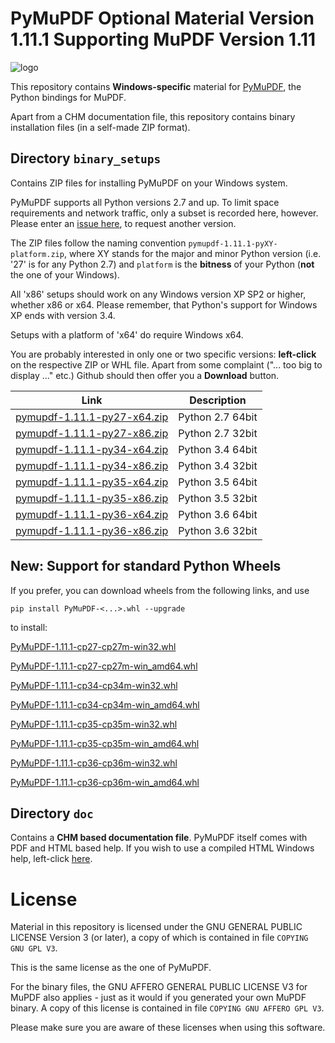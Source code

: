 # PyMuPDF Optional Material Version 1.11.1 Supporting MuPDF Version 1.11

![logo](https://github.com/rk700/PyMuPDF/blob/master/demo/pymupdf.jpg)

This repository contains **Windows-specific** material for [PyMuPDF](https://github.com/rk700/PyMuPDF), the Python bindings for MuPDF.

Apart from a CHM documentation file, this repository contains binary installation files (in a self-made ZIP format).

## Directory ``binary_setups``
Contains ZIP files for installing PyMuPDF on your Windows system.

PyMuPDF supports all Python versions 2.7 and up. To limit space requirements and network traffic, only a subset is recorded here, however. Please enter an [issue here](https://github.com/rk700/PyMuPDF/issues), to request another version.

The ZIP files follow the naming convention ``pymupdf-1.11.1-pyXY-platform.zip``, where XY stands for the major and minor Python version (i.e. '27' is for any Python 2.7) and ``platform`` is the **bitness** of your Python (**not** the one of your Windows).

All 'x86' setups should work on any Windows version XP SP2 or higher, whether x86 or x64. Please remember, that Python's support for Windows XP ends with version 3.4.

Setups with a platform of 'x64' do require Windows x64.

You are probably interested in only one or two specific versions: **left-click** on the respective ZIP or WHL file. Apart from some complaint ("... too big to display ..." etc.) Github should then offer you a **Download** button.

Link|Description
----|-------------
[pymupdf-1.11.1-py27-x64.zip](https://github.com/JorjMcKie/PyMuPDF-optional-material/blob/master/binary_setups/pymupdf-1.11.1-py27-x64.zip)|Python 2.7 64bit
[pymupdf-1.11.1-py27-x86.zip](https://github.com/JorjMcKie/PyMuPDF-optional-material/blob/master/binary_setups/pymupdf-1.11.1-py27-x86.zip)|Python 2.7 32bit
[pymupdf-1.11.1-py34-x64.zip](https://github.com/JorjMcKie/PyMuPDF-optional-material/blob/master/binary_setups/pymupdf-1.11.1-py34-x64.zip)|Python 3.4 64bit
[pymupdf-1.11.1-py34-x86.zip](https://github.com/JorjMcKie/PyMuPDF-optional-material/blob/master/binary_setups/pymupdf-1.11.1-py34-x86.zip)|Python 3.4 32bit
[pymupdf-1.11.1-py35-x64.zip](https://github.com/JorjMcKie/PyMuPDF-optional-material/blob/master/binary_setups/pymupdf-1.11.1-py35-x64.zip)|Python 3.5 64bit
[pymupdf-1.11.1-py35-x86.zip](https://github.com/JorjMcKie/PyMuPDF-optional-material/blob/master/binary_setups/pymupdf-1.11.1-py35-x86.zip)|Python 3.5 32bit
[pymupdf-1.11.1-py36-x64.zip](https://github.com/JorjMcKie/PyMuPDF-optional-material/blob/master/binary_setups/pymupdf-1.11.1-py36-x64.zip)|Python 3.6 64bit
[pymupdf-1.11.1-py36-x86.zip](https://github.com/JorjMcKie/PyMuPDF-optional-material/blob/master/binary_setups/pymupdf-1.11.1-py36-x86.zip)|Python 3.6 32bit

## **New:** Support for standard Python Wheels
If you prefer, you can download wheels from the following links, and use

`pip install PyMuPDF-<...>.whl --upgrade`

to install:

[PyMuPDF-1.11.1-cp27-cp27m-win32.whl](https://github.com/JorjMcKie/PyMuPDF-wheels/blob/master/PyMuPDF-1.11.1-cp27-cp27m-win32.whl)

[PyMuPDF-1.11.1-cp27-cp27m-win_amd64.whl](https://github.com/JorjMcKie/PyMuPDF-wheels/blob/master/PyMuPDF-1.11.1-cp27-cp27m-win_amd64.whl)

[PyMuPDF-1.11.1-cp34-cp34m-win32.whl](https://github.com/JorjMcKie/PyMuPDF-wheels/blob/master/PyMuPDF-1.11.1-cp34-cp34m-win32.whl)

[PyMuPDF-1.11.1-cp34-cp34m-win_amd64.whl](https://github.com/JorjMcKie/PyMuPDF-wheels/blob/master/PyMuPDF-1.11.1-cp34-cp34m-win_amd64.whl)

[PyMuPDF-1.11.1-cp35-cp35m-win32.whl](https://github.com/JorjMcKie/PyMuPDF-wheels/blob/master/PyMuPDF-1.11.1-cp35-cp35m-win32.whl)

[PyMuPDF-1.11.1-cp35-cp35m-win_amd64.whl](https://github.com/JorjMcKie/PyMuPDF-wheels/blob/master/PyMuPDF-1.11.1-cp35-cp35m-win_amd64.whl)

[PyMuPDF-1.11.1-cp36-cp36m-win32.whl](https://github.com/JorjMcKie/PyMuPDF-wheels/blob/master/PyMuPDF-1.11.1-cp36-cp36m-win32.whl)

[PyMuPDF-1.11.1-cp36-cp36m-win_amd64.whl](https://github.com/JorjMcKie/PyMuPDF-wheels/blob/master/PyMuPDF-1.11.1-cp36-cp36m-win_amd64.whl)

## Directory ``doc``
Contains a **CHM based documentation file**. PyMuPDF itself comes with PDF and HTML based help. If you wish to use a compiled HTML Windows help, left-click [here](https://github.com/JorjMcKie/PyMuPDF-optional-material/blob/master/doc/PyMuPDF.chm).

# License
Material in this repository is licensed under the GNU GENERAL PUBLIC LICENSE Version 3 (or later), a copy of which is contained in file ``COPYING GNU GPL V3``.

This is the same license as the one of PyMuPDF.

For the binary files, the GNU AFFERO GENERAL PUBLIC LICENSE V3 for MuPDF also applies - just as it would if you generated your own MuPDF binary. A copy of this license is contained in file ``COPYING GNU AFFERO GPL V3``.

Please make sure you are aware of these licenses when using this software.

